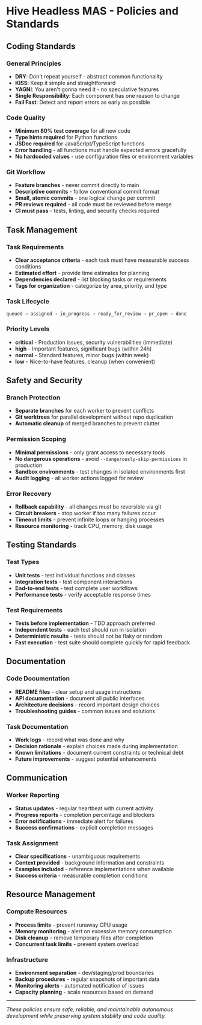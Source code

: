 # Hive Headless MAS - Policies and Standards

## Coding Standards

### General Principles
- **DRY**: Don't repeat yourself - abstract common functionality
- **KISS**: Keep it simple and straightforward
- **YAGNI**: You aren't gonna need it - no speculative features
- **Single Responsibility**: Each component has one reason to change
- **Fail Fast**: Detect and report errors as early as possible

### Code Quality
- **Minimum 80% test coverage** for all new code
- **Type hints required** for Python functions
- **JSDoc required** for JavaScript/TypeScript functions  
- **Error handling** - all functions must handle expected errors gracefully
- **No hardcoded values** - use configuration files or environment variables

### Git Workflow
- **Feature branches** - never commit directly to main
- **Descriptive commits** - follow conventional commit format
- **Small, atomic commits** - one logical change per commit
- **PR reviews required** - all code must be reviewed before merge
- **CI must pass** - tests, linting, and security checks required

## Task Management

### Task Requirements
- **Clear acceptance criteria** - each task must have measurable success conditions
- **Estimated effort** - provide time estimates for planning
- **Dependencies declared** - list blocking tasks or requirements
- **Tags for organization** - categorize by area, priority, and type

### Task Lifecycle
```
queued → assigned → in_progress → ready_for_review → pr_open → done
```

### Priority Levels
- **critical** - Production issues, security vulnerabilities (immediate)
- **high** - Important features, significant bugs (within 24h)
- **normal** - Standard features, minor bugs (within week)
- **low** - Nice-to-have features, cleanup (when convenient)

## Safety and Security

### Branch Protection
- **Separate branches** for each worker to prevent conflicts
- **Git worktrees** for parallel development without repo duplication
- **Automatic cleanup** of merged branches to prevent clutter

### Permission Scoping
- **Minimal permissions** - only grant access to necessary tools
- **No dangerous operations** - avoid `--dangerously-skip-permissions` in production
- **Sandbox environments** - test changes in isolated environments first
- **Audit logging** - all worker actions logged for review

### Error Recovery
- **Rollback capability** - all changes must be reversible via git
- **Circuit breakers** - stop worker if too many failures occur
- **Timeout limits** - prevent infinite loops or hanging processes
- **Resource monitoring** - track CPU, memory, disk usage

## Testing Standards

### Test Types
- **Unit tests** - test individual functions and classes
- **Integration tests** - test component interactions
- **End-to-end tests** - test complete user workflows
- **Performance tests** - verify acceptable response times

### Test Requirements
- **Tests before implementation** - TDD approach preferred
- **Independent tests** - each test should run in isolation
- **Deterministic results** - tests should not be flaky or random
- **Fast execution** - test suite should complete quickly for rapid feedback

## Documentation

### Code Documentation
- **README files** - clear setup and usage instructions
- **API documentation** - document all public interfaces
- **Architecture decisions** - record important design choices
- **Troubleshooting guides** - common issues and solutions

### Task Documentation
- **Work logs** - record what was done and why
- **Decision rationale** - explain choices made during implementation
- **Known limitations** - document current constraints or technical debt
- **Future improvements** - suggest potential enhancements

## Communication

### Worker Reporting
- **Status updates** - regular heartbeat with current activity
- **Progress reports** - completion percentage and blockers
- **Error notifications** - immediate alert for failures
- **Success confirmations** - explicit completion messages

### Task Assignment
- **Clear specifications** - unambiguous requirements
- **Context provided** - background information and constraints
- **Examples included** - reference implementations when available
- **Success criteria** - measurable completion conditions

## Resource Management

### Compute Resources
- **Process limits** - prevent runaway CPU usage
- **Memory monitoring** - alert on excessive memory consumption
- **Disk cleanup** - remove temporary files after completion
- **Concurrent task limits** - prevent system overload

### Infrastructure
- **Environment separation** - dev/staging/prod boundaries
- **Backup procedures** - regular snapshots of important data
- **Monitoring alerts** - automated notification of issues
- **Capacity planning** - scale resources based on demand

---

*These policies ensure safe, reliable, and maintainable autonomous development while preserving system stability and code quality.*